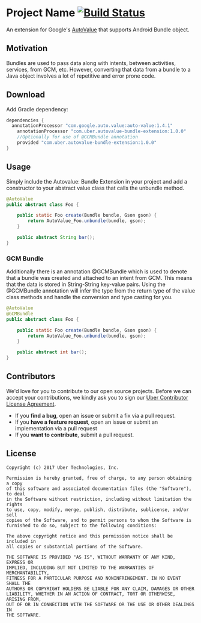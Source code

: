 # Project Name [![Build Status](https://travis-ci.org/uber/your-project.svg?branch=master)](https://travis-ci.org/uber/your-project)

An extension for Google's [AutoValue](https://github.com/google/auto) that supports Android Bundle object.

## Motivation

Bundles are used to pass data along with intents, between activities, services, from GCM, etc.  However, converting that data from a bundle to a Java object involves a lot of repetitive and error prone code.

## Download

Add Gradle dependency:

```Java
dependencies {
  annotationProcessor "com.google.auto.value:auto-value:1.4.1"
    annotationProcessor "com.uber.autovalue-bundle-extension:1.0.0"
    //Optionally for use of @GCMBundle annotation
    provided "com.uber.autovalue-bundle-extension:1.0.0"
}
```

## Usage

Simply include the Autovalue: Bundle Extension in your project and add a constructor to your abstract value class that calls the unbundle method.

```Java
@AutoValue
public abstract class Foo {

    public static Foo create(Bundle bundle, Gson gson) {
        return AutoValue_Foo.unbundle(bundle, gson);
    }

    public abstract String bar();
}
```
### GCM Bundle
Additionally there is an annotation @GCMBundle which is used to denote that a bundle was created and attached to an intent from GCM.  This means that the data is stored in String-String key-value pairs.  Using the @GCMBundle annotation will infer the type from the return type of the value class methods and handle the conversion and type casting for you.

```Java
@AutoValue
@GCMBundle
public abstract class Foo {

    public static Foo create(Bundle bundle, Gson gson) {
        return AutoValue_Foo.unbundle(bundle, gson);
    }

    public abstract int bar();
}
```

## Contributors

We'd love for you to contribute to our open source projects. Before we can accept your contributions, we kindly ask you to sign our [Uber Contributor License Agreement](https://docs.google.com/a/uber.com/forms/d/1pAwS_-dA1KhPlfxzYLBqK6rsSWwRwH95OCCZrcsY5rk/viewform).

- If you **find a bug**, open an issue or submit a fix via a pull request.
- If you **have a feature request**, open an issue or submit an implementation via a pull request
- If you **want to contribute**, submit a pull request.

## License

	Copyright (c) 2017 Uber Technologies, Inc.

	Permission is hereby granted, free of charge, to any person obtaining a copy
	of this software and associated documentation files (the "Software"), to deal
	in the Software without restriction, including without limitation the rights
	to use, copy, modify, merge, publish, distribute, sublicense, and/or sell
	copies of the Software, and to permit persons to whom the Software is
	furnished to do so, subject to the following conditions:

	The above copyright notice and this permission notice shall be included in
	all copies or substantial portions of the Software.

	THE SOFTWARE IS PROVIDED "AS IS", WITHOUT WARRANTY OF ANY KIND, EXPRESS OR
	IMPLIED, INCLUDING BUT NOT LIMITED TO THE WARRANTIES OF MERCHANTABILITY,
	FITNESS FOR A PARTICULAR PURPOSE AND NONINFRINGEMENT. IN NO EVENT SHALL THE
	AUTHORS OR COPYRIGHT HOLDERS BE LIABLE FOR ANY CLAIM, DAMAGES OR OTHER
	LIABILITY, WHETHER IN AN ACTION OF CONTRACT, TORT OR OTHERWISE, ARISING FROM,
	OUT OF OR IN CONNECTION WITH THE SOFTWARE OR THE USE OR OTHER DEALINGS IN
	THE SOFTWARE.
